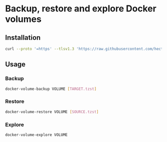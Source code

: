 # Backup, restore and explore Docker volumes

## Installation

```sh
curl --proto '=https' --tlsv1.3 'https://raw.githubusercontent.com/hectorm/docker-volume-helpers/master/bin/docker-volume-helpers-upgrade' | sudo sh
```

## Usage

### Backup
```sh
docker-volume-backup VOLUME [TARGET.tzst]
```

### Restore
```sh
docker-volume-restore VOLUME [SOURCE.tzst]
```

### Explore
```sh
docker-volume-explore VOLUME
```
